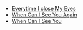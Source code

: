 * [Everytime I close My Eyes](Everytime%20I%20close%20My%20Eyes)
* [When Can I See You Again](When%20Can%20I%20See%20You%20Again)
* [When Can I See You](When%20Can%20I%20See%20You)